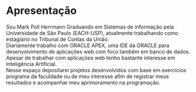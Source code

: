# Apresentação
Sou Mark Poll Herrmann
Graduando em Sistemas de informação pela Universidade de São Paulo (EACH-USP), atualmente trabalhando como estagiário no Tribunal de Contas da União.  
Diariamente trabalho com ORACLE APEX, uma IDE da ORACLE para desenvolvimento de aplicações web com foco também em banco de dados.  
Apesar de trabalhar com aplicações web tenho bastante interesse em Inteligência Artificial.  
Nesse espaço depositarei projetos desenvolvidos com base em exercícios programa da faculdade ou de meu interesse afim de registrar meus resultados e acompanhar meu aprimoramento na programação.  
